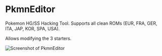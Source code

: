 # PkmnEditor

Pokemon HG/SS Hacking Tool. Supports all clean ROMs (EUR, FRA, GER, ITA, JAP, KOR, SPA, USA).

Allows modifying the 3 starters.

![Screenshot of PkmnEditor](http://i.imgur.com/7JA6zlP.png)
